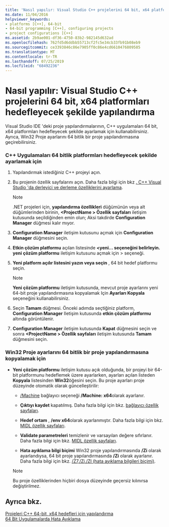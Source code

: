 ```yaml
---
title: 'Nasıl yapılır: Visual Studio C++ projelerini 64 bit, x64 platformları hedefleyecek şekilde yapılandırma'
ms.date: 11/04/2016
helpviewer_keywords:
- platforms [C++], 64-bit
- 64-bit programming [C++], configuring projects
- project configurations [C++]
ms.assetid: 2b9ae001-df36-4750-83b2-982145d632ad
ms.openlocfilehash: 762fd5d6ddbb55713cf2fc5e34cb33fb91b08eb9
ms.sourcegitcommit: ce3393846c86e7905ff0c86e4cd6610476809585
ms.translationtype: MT
ms.contentlocale: tr-TR
ms.lasthandoff: 07/25/2019
ms.locfileid: "68492236"
---
```

# <a name="how-to-configure-visual-studio-c-projects-to-target-64-bit-x64-platforms"></a>Nasıl yapılır: Visual Studio C++ projelerini 64 bit, x64 platformları hedefleyecek şekilde yapılandırma

Visual Studio IDE 'deki proje yapılandırmalarının, C++ uygulamaları 64 bit, x64 platformları hedefleyecek şekilde ayarlamak için kullanabilirsiniz. Ayrıca, Win32 Proje ayarlarını 64 bitlik bir proje yapılandırmasına geçirebilirsiniz.

### <a name="to-set-up-c-applications-to-target-64-bit-platforms"></a>C++ Uygulamaları 64 bitlik platformları hedefleyecek şekilde ayarlamak için

1. Yapılandırmak istediğiniz C++ projeyi açın.

1. Bu projenin özellik sayfalarını açın. Daha fazla bilgi için bkz [. C++ Visual Studio 'da derleyici ve derleme özelliklerini ayarlama](working-with-project-properties.md).

   > [!NOTE]
   > .NET projeleri için, **yapılandırma özellikleri** düğümünün veya alt düğümlerinden birinin,  **\<ProjectName > Özellik sayfaları** iletişim kutusunda seçildiğinden emin olun; Aksi takdirde **Configuration Manager** düğmesi kalır mıyor.

1. **Configuration Manager** iletişim kutusunu açmak için **Configuration Manager** düğmesini seçin.

1. **Etkin çözüm platformu** açılan listesinde **\<yeni... seçeneğini belirleyin.** **yeni çözüm platformu** iletişim kutusunu açmak için > seçeneği.

1. **Yeni platform açılır listesini yazın veya seçin** , 64 bit hedef platformu seçin.

   > [!NOTE]
   > **Yeni çözüm platformu** iletişim kutusunda, mevcut proje ayarlarını yeni 64-bit proje yapılandırmasına kopyalamak Için **Ayarları Kopyala** seçeneğini kullanabilirsiniz.

1. Seçin **Tamam** düğmesi. Önceki adımda seçtiğiniz platform, **Configuration Manager** Iletişim kutusunda **etkin çözüm platformu** altında görüntülenir.

1. **Configuration Manager** iletişim kutusunda **Kapat** düğmesini seçin ve sonra  **\<ProjectName > Özellik sayfaları** iletişim kutusunda **Tamam** düğmesini seçin.

### <a name="to-copy-win32-project-settings-into-a-64-bit-project-configuration"></a>Win32 Proje ayarlarını 64 bitlik bir proje yapılandırmasına kopyalamak için

- **Yeni çözüm platformu** iletişim kutusu açık olduğunda, bir projeyi bir 64-bit platformunu hedeflemek üzere ayarlarken, ayarları açılan listeden **Kopyala** listesinden **Win32**öğesini seçin. Bu proje ayarları proje düzeyinde otomatik olarak güncelleştirilir:

  - [/Machine](reference/machine-specify-target-platform.md) bağlayıcı seçeneği **/Machine: x64**olarak ayarlanır.

  - **Çıktıyı kaydet** kapatılmış. Daha fazla bilgi için bkz. [bağlayıcı özellik sayfaları](reference/linker-property-pages.md).

  - **Hedef ortam** , **/env x64**olarak ayarlanmıştır. Daha fazla bilgi için bkz. [MIDL özellik sayfaları](reference/midl-property-pages.md).

  - **Validate parametreleri** temizlenir ve varsayılan değere sıfırlanır. Daha fazla bilgi için bkz. [MIDL özellik sayfaları](reference/midl-property-pages.md).

  - **Hata ayıklama bilgi biçimi** Win32 proje yapılandırmasında **/Zi** olarak ayarlandıysa, 64 bit proje yapılandırmasında **/Zi** olarak ayarlanır. Daha fazla bilgi için bkz. [/Z7,/Zi,/ZI (hata ayıklama bilgileri biçimi)](reference/z7-zi-zi-debug-information-format.md).

  > [!NOTE]
  > Bu proje özelliklerinden hiçbiri dosya düzeyinde geçersiz kılınırsa değiştirilmez.

## <a name="see-also"></a>Ayrıca bkz.

[Projeleri C++ 64-bit, x64 hedefleri için yapılandırma](configuring-programs-for-64-bit-visual-cpp.md)<br/>
[64 Bit Uygulamalarda Hata Ayıklama](/visualstudio/debugger/debug-64-bit-applications)
